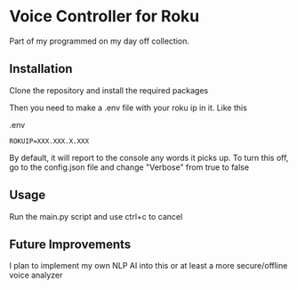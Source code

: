 # Voice Controller for Roku

Part of my programmed on my day off collection.





## Installation

Clone the repository and install the required packages

Then you need to make a .env file with your roku ip in it. Like this

.env
```
ROKUIP=XXX.XXX.X.XXX
```

By default, it will report to the console any words it picks up. To turn this off, go to the config.json file and change "Verbose" from true to false

## Usage

Run the main.py script and use ctrl+c to cancel
## Future Improvements

I plan to implement my own NLP AI into this or at least a more secure/offline voice analyzer


